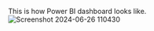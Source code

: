 This is how Power BI dashboard looks like.
![Screenshot 2024-06-26 110430](https://github.com/MokshMangal-dev108/e-commerce-store-sales-data-analysis/assets/106534848/f4acfd07-d599-4a1f-a9d2-ed20cad2d62b)
